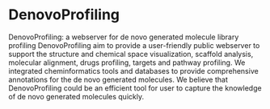 # DenovoProfiling
DenovoProfiling: a webserver for de novo generated molecule library profiling
DenovoProfiling aim to provide a user-friendly public webserver to support the structure and chemical space visualization, scaffold analysis, molecular alignment, drugs profiling, targets and pathway profiling. We integrated cheminformatics tools and databases to provide comprehensive annotations for the de novo generated molecules. We believe that DenovoProfiling could be an efficient tool for user to capture the knowledge of de novo generated molecules quickly.
